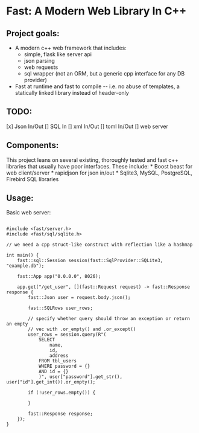 # Fast: A Modern Web Library In C++

## Project goals:
* A modern c++ web framework that includes:
    * simple, flask like server api
    * json parsing
    * web requests
    * sql wrapper (not an ORM, but a generic cpp interface for any DB provider)
* Fast at runtime and fast to compile -- i.e. no abuse of templates, a
  statically linked library instead of header-only

## TODO:
 [x] Json In/Out
 [] SQL In
 [] xml In/Out 
 [] toml In/Out 
 [] web server


## Components:
This project leans on several existing, thoroughly tested and fast c++ libraries
that usually have poor interfaces. These include:
    * Boost beast for web client/server
    * rapidjson for json in/out
    * Sqlite3, MySQL, PostgreSQL, Firebird SQL libraries


## Usage:
Basic web server:
```

#include <fast/server.h>
#include <fast/sql/sqlite.h>

// we need a cpp struct-like construct with reflection like a hashmap

int main() {
    fast::sql::Session session(fast::SqlProvider::SQLite3, "example.db");

    fast::App app("0.0.0.0", 8026);

    app.get("/get_user", [](fast::Request request) -> fast::Response response {
        fast::Json user = request.body.json();

        fast::SQLRows user_rows;

        // specify whether query should throw an exception or return an empty
        // vec with .or_empty() and .or_except()
        user_rows = session.query(R"(
            SELECT 
                name, 
                id, 
                address 
            FROM tbl_users 
            WHERE password = {}
            AND id = {}
            )", user["password"].get_str(), user["id"].get_int()).or_empty(); 

        if (!user_rows.empty()) {

        }

        fast::Response response;
    });
}

```
